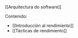 [[Arquitectura do software]]

Contenido:
+ [[Introducción al rendimiento]]
+ [[Tácticas de rendimiento]]